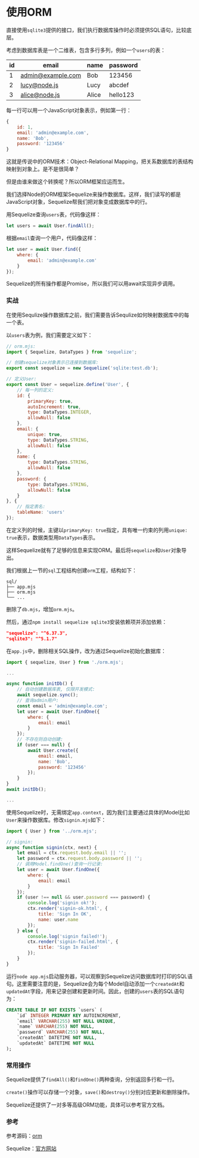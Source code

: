 # 使用ORM

直接使用`sqlite3`提供的接口，我们执行数据库操作时必须提供SQL语句，比较底层。

考虑到数据库表是一个二维表，包含多行多列，例如一个`users`的表：

| id | email             | name  | password |
|----|-------------------|-------|----------|
| 1  | admin@example.com | Bob   | 123456   |
| 2  | lucy@node.js      | Lucy  | abcdef   |
| 3  | alice@node.js     | Alice | hello123 |

每一行可以用一个JavaScript对象表示，例如第一行：

```javascript
{
    id: 1,
    email: 'admin@example.com',
    name: 'Bob',
    password: '123456'
}
```

这就是传说中的ORM技术：Object-Relational Mapping，把关系数据库的表结构映射到对象上。是不是很简单？

但是由谁来做这个转换呢？所以ORM框架应运而生。

我们选择Node的ORM框架Sequelize来操作数据库。这样，我们读写的都是JavaScript对象，Sequelize帮我们把对象变成数据库中的行。

用Sequelize查询`users`表，代码像这样：

```javascript
let users = await User.findAll();
```

根据`email`查询一个用户，代码像这样：

```javascript
let user = await User.find({
    where: {
        email: 'admin@example.com'
    }
});
```

Sequelize的所有操作都是Promise，所以我们可以用await实现异步调用。

### 实战

在使用Sequlize操作数据库之前，我们需要告诉Sequlize如何映射数据库中的每一个表。

以`users`表为例，我们需要定义如下：

```javascript
// orm.mjs:
import { Sequelize, DataTypes } from 'sequelize';

// 创建sequelize对象表示已连接到数据库:
export const sequelize = new Sequelize('sqlite:test.db');

// 定义User:
export const User = sequelize.define('User', {
    // 每一列的定义:
    id: {
        primaryKey: true,
        autoIncrement: true,
        type: DataTypes.INTEGER,
        allowNull: false
    },
    email: {
        unique: true,
        type: DataTypes.STRING,
        allowNull: false
    },
    name: {
        type: DataTypes.STRING,
        allowNull: false
    },
    password: {
        type: DataTypes.STRING,
        allowNull: false
    }
}, {
    // 指定表名:
    tableName: 'users'
});
```

在定义列的时候，主键以`primaryKey: true`指定，具有唯一约束的列用`unique: true`表示，数据类型用`DataTypes`表示。

这样Sequelize就有了足够的信息来实现ORM。最后将`sequelize`和`User`对象导出。

我们根据上一节的`sql`工程结构创建`orm`工程，结构如下：

```ascii
sql/
├── app.mjs
├── orm.mjs
└── ...
```

删除了`db.mjs`，增加`orm.mjs`。

然后，通过`npm install sequelize sqlite3`安装依赖项并添加依赖：

```json
"sequelize": "^6.37.3",
"sqlite3": "^5.1.7"
```

在`app.js`中，删除相关SQL操作，改为通过Sequelize初始化数据库：

```javascript
import { sequelize, User } from './orm.mjs';

...

async function initDb() {
    // 自动创建数据库表, 仅限开发模式:
    await sequelize.sync();
    // 查询admin用户:
    const email = 'admin@example.com';
    let user = await User.findOne({
        where: {
            email: email
        }
    });
    // 不存在则自动创建:
    if (user === null) {
        await User.create({
            email: email,
            name: 'Bob',
            password: '123456'
        });
    }
}
await initDb();

...
```

使用Sequelize时，无需绑定`app.context`，因为我们主要通过具体的Model比如`User`来操作数据库。修改`signin.mjs`如下：

```javascript
import { User } from '../orm.mjs';

// signin:
async function signin(ctx, next) {
    let email = ctx.request.body.email || '';
    let password = ctx.request.body.password || '';
    // 调用Model.findOne()查询一行记录:
    let user = await User.findOne({
        where: {
            email: email
        }
    });
    if (user !== null && user.password === password) {
        console.log('signin ok!');
        ctx.render('signin-ok.html', {
            title: 'Sign In OK',
            name: user.name
        });
    } else {
        console.log('signin failed!');
        ctx.render('signin-failed.html', {
            title: 'Sign In Failed'
        });
    }
}
```

运行`node app.mjs`启动服务器，可以观察到Sequelize访问数据库时打印的SQL语句。这里需要注意的是，Sequelize会为每个Model自动添加一个`createdAt`和`updatedAt`字段，用来记录创建和更新时间。因此，创建的`users`表的SQL语句为：

```sql
CREATE TABLE IF NOT EXISTS `users` (
    `id` INTEGER PRIMARY KEY AUTOINCREMENT,
    `email` VARCHAR(255) NOT NULL UNIQUE,
    `name` VARCHAR(255) NOT NULL,
    `password` VARCHAR(255) NOT NULL,
    `createdAt` DATETIME NOT NULL,
    `updatedAt` DATETIME NOT NULL
);
```

### 常用操作

Sequelize提供了`findAll()`和`findOne()`两种查询，分别返回多行和一行。

`create()`操作可以存储一个对象，`save()`和`destroy()`分别对应更新和删除操作。

Sequelize还提供了一对多等高级ORM功能，具体可以参考官方文档。

### 参考

参考源码：[orm](orm.zip)

Sequelize：[官方网站](https://sequelize.org/)
